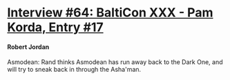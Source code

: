 # [Interview #64: BaltiCon XXX - Pam Korda, Entry #17](https://www.theoryland.com/intvmain.php?i=64#17)

#### Robert Jordan

Asmodean: Rand thinks Asmodean has run away back to the Dark One, and will try to sneak back in through the Asha'man.

